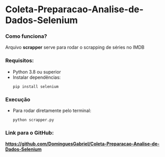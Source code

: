 # Coleta-Preparacao-Analise-de-Dados-Selenium

### Como funciona?

Arquivo **scrapper** serve para rodar o scrapping de séries no IMDB

### Requisitos:

- Python 3.8 ou superior
- Instalar dependências:
  ```
  pip install selenium
  ```

### Execução

- Para rodar diretamente pelo terminal:
  ```
  python scrapper.py
  ```

### Link para o GitHub:

**https://github.com/DominguesGabriel/Coleta-Preparacao-Analise-de-Dados-Selenium**
